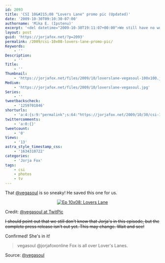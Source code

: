 ```yaml
---
id: 2093
title: 'CSI 10&#215;08 "Lovers Lane" promo pic (Updated)'
date: '2009-10-30T09:10:30-07:00'
authorname: 'Mika E. (Ipstenu)'
excerpt: '<del datetime="2009-10-30T19:11:07+00:00">We still have no word that Jorja''s actually in this episode, but</del> Jorja''s in the episode and we do have a promo picture of her and the gang at the bowling alley, thanks to Dustin Lee Abraham! '
layout: post
guid: 'https://jorjafox.net/?p=2093'
permalink: /2009/csi-10x08-lovers-lane-promo-pic/
Keywords:
    - ''
Description:
    - ''
Title:
    - ''
Thumbnail:
    - 'https://jorjafox.net/files/2009/10/loverslane-vegasoul-100x100.jpg'
Medium:
    - 'https://jorjafox.net/files/2009/10/loverslane-vegasoul.jpg'
Series:
    - ''
tweetbackscheck:
    - '1259701846'
shorturls:
    - 'a:4:{s:9:"permalink";s:64:"https://jorjafox.net/2009/10/30/csi-10x08-lovers-lane-promo-pic/";s:7:"tinyurl";s:26:"http://tinyurl.com/yb2da3k";s:4:"isgd";s:18:"http://is.gd/52WiE";s:5:"bitly";s:20:"http://bit.ly/3I15sT";}'
twittercomments:
    - 'a:0:{}'
tweetcount:
    - '0'
Views:
    - '13'
astra_style_timestamp_css:
    - '1634310722'
categories:
    - 'Jorja Fox'
tags:
    - csi
    - photos
    - tv
---
```


That <a href="http://twitter.com/vegasoul">@vegasoul</a> is so sneaky! He saved this one for us.

<center><a href="https://jorjafox.net/gallery/tv/csi/pub/s10/1008-loverslane01.jpg"><img class="ZenphotoPress_thumb " alt="Ep 10x08: Lovers Lane" title="Ep 10x08: Lovers Lane" src="https://jorjafox.net/gallery/cache/tv/csi/pub/s10/1008-loverslane01_200_cw200_ch200_thumb.jpg"  /></a></center>

Credit: <a href="http://twitpic.com/nh21e">@vegasoul at TwitPic</a>

<del datetime="2009-10-30T19:11:07+00:00">I should point out that we still don't know that Jorja's in this episode, but the complete press release isn't out yet. This may change.  Wait and see!</del>

Confirmed! She's in it!
<blockquote>vegasoul @jorjafoxonline Fox is all over Lover's Lanes.</blockquote>
Source: <a href="http://twitter.com/vegasoul/status/5294998669">@vegasoul</a>
